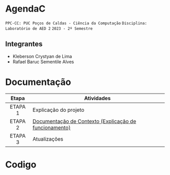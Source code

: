 # AgendaC

`PPC-CC: PUC Poços de Caldas - Ciência da Computação`
`Disciplina: Laboratório de AED 2`
`2023 - 2º Semestre`

## Integrantes

- Kleberson Crystyan de Lima
- Rafael Baruc Sementile Alves


# Documentação

| Etapa   |  Atividades |
|  :----:   | ----------- |
| ETAPA 1 | Explicação do projeto|
| ETAPA 2 | <a href="docs/1-Documentacao-contexto.md"> Documentação de Contexto (Explicação de funcionamento)</a>
| ETAPA 3 | Atualizações


# Codigo
